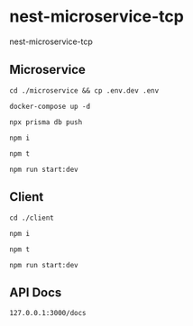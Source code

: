# nest-microservice-tcp
nest-microservice-tcp

## Microservice
```
cd ./microservice && cp .env.dev .env
```
```
docker-compose up -d
```
```
npx prisma db push
```
```
npm i
```
```
npm t
```
```
npm run start:dev
```

## Client
```
cd ./client
```
```
npm i
```
```
npm t
```
```
npm run start:dev
```

## API Docs
```
127.0.0.1:3000/docs
```

